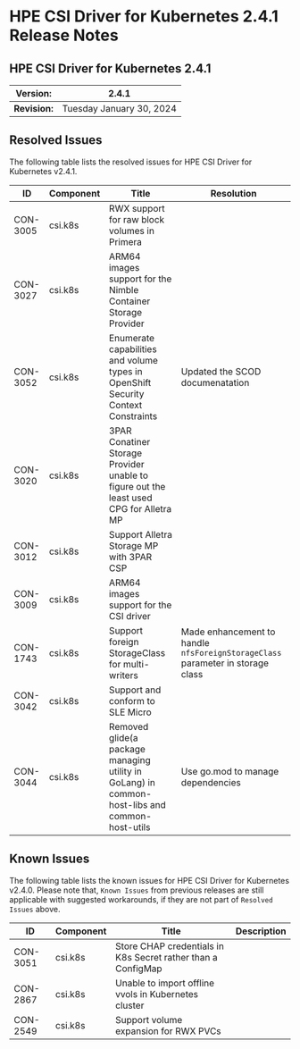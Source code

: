 # HPE CSI Driver for Kubernetes 2.4.1 Release Notes

## HPE CSI Driver for Kubernetes 2.4.1

| **Version:** |2.4.1|
|--------------|-----|
| **Revision:** | Tuesday January 30, 2024 |

## Resolved Issues

The following table lists the resolved issues for HPE CSI Driver for Kubernetes v2.4.1.

|ID|Component |Title|Resolution|
|--|---------|-----|-----------|
|CON-3005|csi.k8s|RWX support for raw block volumes in Primera||
|CON-3027|csi.k8s|ARM64 images support for the Nimble Container Storage Provider||
|CON-3052|csi.k8s|Enumerate capabilities and volume types in OpenShift Security Context Constraints| Updated the SCOD documenatation|
|CON-3020|csi.k8s|3PAR Conatiner Storage Provider unable to figure out the least used CPG for Alletra MP||
|CON-3012|csi.k8s|Support Alletra Storage MP with 3PAR CSP||
|CON-3009|csi.k8s|ARM64 images support for the CSI driver||
|CON-1743|csi.k8s|Support foreign StorageClass for multi-writers|Made enhancement to handle `nfsForeignStorageClass` parameter in storage class|
|CON-3042|csi.k8s|Support and conform to SLE Micro||
|CON-3044|csi.k8s|Removed glide(a package managing utility in GoLang) in common-host-libs and common-host-utils|Use go.mod to manage dependencies|

## Known Issues

The following table lists the known issues for HPE CSI Driver for Kubernetes v2.4.0. Please note that, `Known Issues` from previous releases are still applicable with suggested workarounds, if they are not part of `Resolved Issues` above.

|ID|Component |Title|Description|
|--|---------|-----|-----------|
|CON-3051|csi.k8s|Store CHAP credentials in K8s Secret rather than a ConfigMap||
|CON-2867|csi.k8s|Unable to import offline vvols in Kubernetes cluster||
|CON-2549|csi.k8s|Support volume expansion for RWX PVCs||
